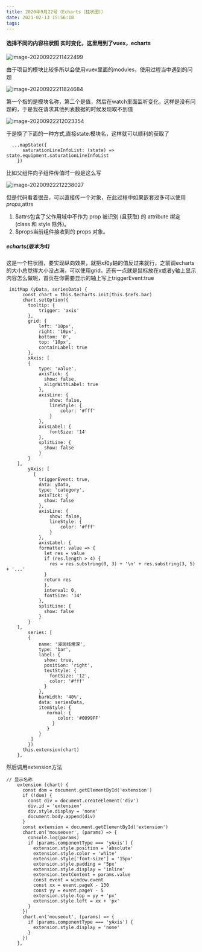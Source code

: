 ```yaml
---
title: 2020年9月22号（Echarts（柱状图））
date: 2021-02-13 15:56:18
tags:
---
```


#### 选择不同的内容柱状图 实时变化，这里用到了vuex，echarts

![image-20200922211422499](image-20200922211422499.png)



由于项目的模块比较多所以会使用vuex里面的modules，使用过程当中遇到的问题

![image-20200922211824684](image-20200922211824684.png)

第一个指的是模块名称，第二个是值，然后在watch里面监听变化，这样是没有问题的，于是我在请求其他列表数据的时候发现取不到值

![image-20200922212023354](image-20200922212023354.png)

于是换了下面的一种方式,直接state.模块名，这样就可以顺利的获取了

```react
  ...mapState({
      saturationLineInfoList: (state) => state.equipment.saturationLineInfoList
    })
```

比如父组件向子组件传值时一般是这么写

![image-20200922212238027](image-20200922212238027.png)

但是代码看着很丑，可以直接传一个对象，在此过程中如果嵌套过多可以使用$props,$attrs

1. $attrs包含了父作用域中不作为 prop 被识别 (且获取) 的 attribute 绑定 (class 和 style 除外)。
2. $props当前组件接收到的 props 对象。

##### echarts(版本为4)

这是一个柱状图，要实现纵向效果，就把x和y轴的值反过来就行，之前调echarts的大小总觉得大小没占满，可以使用grid，还有一点就是鼠标放在x或者y轴上显示内容怎么做呢，首页在你需要显示的轴上写上triggerEvent:true

```react
 initMap (yData, seriesData) {
      const chart = this.$echarts.init(this.$refs.bar)
      chart.setOption({
        tooltip: {
            trigger: 'axis'
        },
        grid: {
            left: '10px',
            right: '10px',
            bottom: '0',
            top: '10px',
            containLabel: true
        },
        xAxis: [
        {
            type: 'value',
            axisTick: {
              show: false,
              alignWithLabel: true
            },
            axisLine: {
                show: false,
                lineStyle: {
                    color: '#fff'
                }
            },
            axisLabel: {
                fontSize: '14'
            },
            splitLine: {
              show: false
            }
        }
    ],
        yAxis: [
          {
            triggerEvent: true,
            data: yData,
            type: 'category',
            axisTick: {
              show: false
            },
            axisLine: {
                show: false,
                lineStyle: {
                    color: '#fff'
                }
            },
            axisLabel: {
            formatter: value => {
              let res = value
              if (res.length > 4) {
                res = res.substring(0, 3) + '\n' + res.substring(3, 5) + '...'
              }
              return res
              },
              interval: 0,
              fontSize: '14'
            },
            splitLine: {
              show: false
            }
        }
    ],
        series: [
        {
            name: '浸润线埋深',
            type: 'bar',
            label: {
              show: true,
              position: 'right',
              textStyle: {
                fontSize: '12',
                color: '#fff'
              }
            },
            barWidth: '40%',
            data: seriesData,
            itemStyle: {
               normal: {
                   color: '#0099FF'
                 }
               }
            }
         ]
        })
      this.extension(chart)
    },
```

然后调用extension方法

```react
// 显示名称
    extension (chart) {
      const dom = document.getElementById('extension')
      if (!dom) {
        const div = document.createElement('div')
        div.id = 'extension'
        div.style.display = 'none'
        document.body.append(div)
      }
      const extension = document.getElementById('extension')
      chart.on('mouseover', (params) => {
        console.log(params)
        if (params.componentType === 'yAxis') {
          extension.style.position = 'absolute'
          extension.style.color = 'white'
          extension.style['font-size'] = '15px'
          extension.style.padding = '5px'
          extension.style.display = 'inline'
          extension.textContent = params.value
          const event = window.event
          const xx = event.pageX - 130
          const yy = event.pageY - 5
          extension.style.top = yy + 'px'
          extension.style.left = xx + 'px'
        }
      })
      chart.on('mouseout', (params) => {
        if (params.componentType === 'yAxis') {
          extension.style.display = 'none'
        }
      })
    },
```

